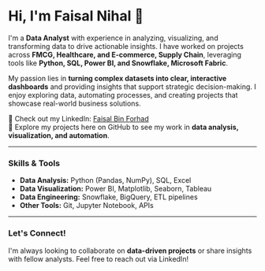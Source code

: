 

# Hi, I'm Faisal Nihal 👋

I'm a **Data Analyst** with experience in analyzing, visualizing, and transforming data to drive actionable insights. I have worked on projects across **FMCG, Healthcare, and E-commerce, Supply Chain**, leveraging tools like **Python, SQL, Power BI, and Snowflake, Microsoft Fabric**.  

My passion lies in **turning complex datasets into clear, interactive dashboards** and providing insights that support strategic decision-making. I enjoy exploring data, automating processes, and creating projects that showcase real-world business solutions.  

💼 Check out my LinkedIn: [Faisal Bin Forhad ](https://linkedin.com/in/faisalbinforhad)  
📂 Explore my projects here on GitHub to see my work in **data analysis, visualization, and automation**.  

---

### Skills & Tools
- **Data Analysis:** Python (Pandas, NumPy), SQL, Excel  
- **Data Visualization:** Power BI, Matplotlib, Seaborn, Tableau  
- **Data Engineering:** Snowflake, BigQuery, ETL pipelines  
- **Other Tools:** Git, Jupyter Notebook, APIs  

---

### Let's Connect!
I'm always looking to collaborate on **data-driven projects** or share insights with fellow analysts. Feel free to reach out via LinkedIn!
